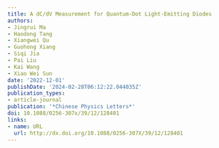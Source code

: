 ```yaml
---
title: A dC/dV Measurement for Quantum-Dot Light-Emitting Diodes
authors:
- Jingrui Ma
- Haodong Tang
- Xiangwei Qu
- Guohong Xiang
- Siqi Jia
- Pai Liu
- Kai Wang
- Xiao Wei Sun
date: '2022-12-01'
publishDate: '2024-02-28T06:12:22.044035Z'
publication_types:
- article-journal
publication: '*Chinese Physics Letters*'
doi: 10.1088/0256-307x/39/12/128401
links:
- name: URL
  url: http://dx.doi.org/10.1088/0256-307X/39/12/128401
---
```

